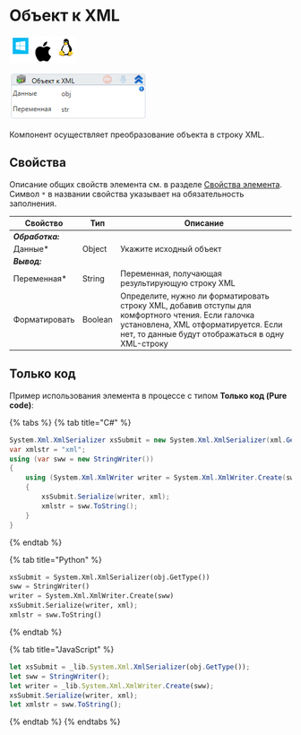 # Объект к XML

![](../../../../resources/activities/basic/data/data-xml/image-100-1-1-1-1-1-1-1-1-32.png)

![](../../../../resources/activities/basic/data/data-xml/image-390.png)

Компонент осуществляет преобразование объекта в строку XML.

## Свойства

Описание общих свойств элемента см. в разделе [Свойства элемента](https://docs.primo-rpa.ru/primo-rpa/primo-studio/process/elements#svoistva-elementa).\
Символ `*` в названии свойства указывает на обязательность заполнения.

| Свойство        | Тип     | Описание                                                                                                                                                                                       |
| --------------- | ------- | ---------------------------------------------------------------------------------------------------------------------------------------------------------------------------------------------- |
| _**Обработка:**_ |         |                                                                                                                                                                                                |
| Данные\*        | Object  | Укажите исходный объект                                                                                                                                                                        |
| _**Вывод:**_     |         |                                                                                                                                                                                                |
| Переменная\*    | String  | Переменная, получающая результирующую строку XML                                                                                                                                               |
| Форматировать   | Boolean | Определите, нужно ли форматировать строку XML, добавив отступы для комфортного чтения. Если галочка установлена, XML отформатируется. Если нет, то данные будут отображаться в одну XML-строку |

## Только код

Пример использования элемента в процессе с типом **Только код (Pure code)**:

{% tabs %}
{% tab title="C#" %}
```csharp
System.Xml.XmlSerializer xsSubmit = new System.Xml.XmlSerializer(xml.GetType());
var xmlstr = "xml";
using (var sww = new StringWriter())
{
    using (System.Xml.XmlWriter writer = System.Xml.XmlWriter.Create(sww))
    {
        xsSubmit.Serialize(writer, xml);
        xmlstr = sww.ToString(); 
    }
}
```
{% endtab %}

{% tab title="Python" %}
```python
xsSubmit = System.Xml.XmlSerializer(obj.GetType())
sww = StringWriter()
writer = System.Xml.XmlWriter.Create(sww)
xsSubmit.Serialize(writer, xml);
xmlstr = sww.ToString()
```
{% endtab %}

{% tab title="JavaScript" %}
```javascript
let xsSubmit = _lib.System.Xml.XmlSerializer(obj.GetType());
let sww = StringWriter();
let writer = _lib.System.Xml.XmlWriter.Create(sww);
xsSubmit.Serialize(writer, xml);
let xmlstr = sww.ToString();
```
{% endtab %}
{% endtabs %}
